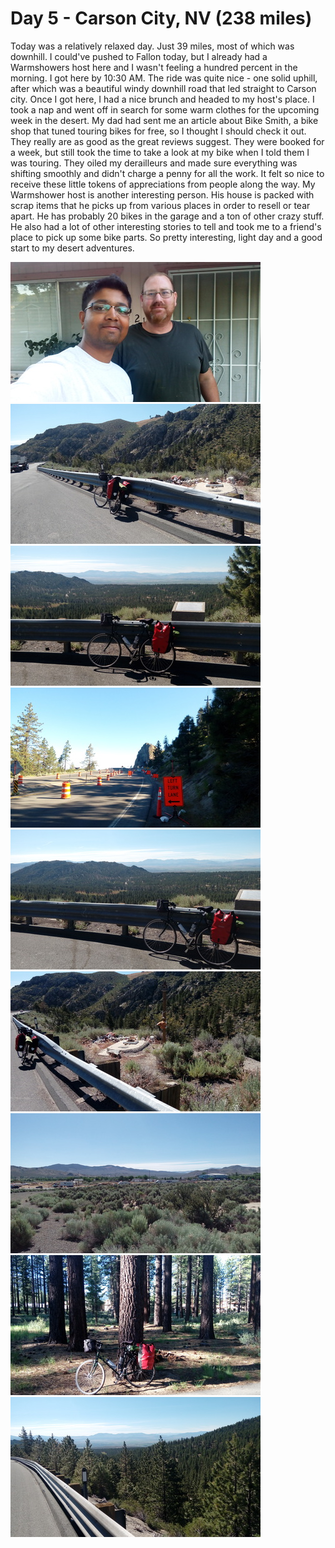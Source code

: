  
# Day 5 - Carson City, NV (238 miles)

Today was a relatively relaxed day. Just 39 miles, most of which was downhill. I could've pushed to Fallon today, but I already had a Warmshowers host here and I wasn't feeling a hundred percent in the morning. I got here by 10:30 AM. The ride was quite nice - one solid uphill, after which was a beautiful windy downhill road that led straight to Carson city. 
Once I got here, I had a nice brunch and headed to my host's place. I took a nap and went off in search for some warm clothes for the upcoming week in the desert. My dad had sent me an article about Bike Smith, a bike shop that tuned touring bikes for free, so I thought I should check it out. They really are as good as the great reviews suggest. They were booked for a week, but still took the time to take a look at my bike when I told them I was touring. They oiled my derailleurs and made sure everything was shifting smoothly and didn't charge a penny for all the work. It felt so nice to receive these little tokens of appreciations from people along the way. My Warmshower host is another interesting person. His house is packed with scrap items that he picks up from various places in order to resell or tear apart. He has probably 20 bikes in the garage and a ton of other crazy stuff. He also had a lot of other interesting stories to tell and took me to a friend's place to pick up some bike parts. 
So pretty interesting, light day and a good start to my desert adventures.

![](/images/transam/carson1.jpg "")
![](/images/transam/carson2.jpg "")
![](/images/transam/carson3.jpg "")
![](/images/transam/carson4.jpg "")
![](/images/transam/carson5.jpg "")
![](/images/transam/carson6.jpg "")
![](/images/transam/carson7.jpg "")
![](/images/transam/carson8.jpg "")
![](/images/transam/carson9.jpg "")
